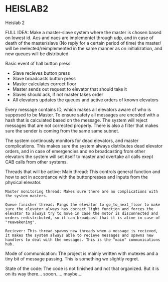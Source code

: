 # HEISLAB2
Heislab 2 

FULL IDEA:
Make a master-slave system where the master is chosen based on lowest id. Acs and nacs are implementet through udp, and in case of death of the master/slave (No reply for a certain period of time) the master/ will be reelected/reimplemented in the same manner as on initialization, and new queues will be distributed.

Basic event of hall button press:
- Slave recieves button press
- Slave broadcasts button press
- Master calculates correct floor
- Master sends out request to elevator that should take it
- Slaves should ack, if not master takes order
- All elevators updates the queues and active orders of known elevators

Every message contains ID, which makes all elevators aware of who is supposed to be Master. To ensure safety all messages are encoded with a hash that is calculated based on the message. The system will reject messages that are not corrected properly. There is also a filter that makes sure the sender is coming from the same same subnet.

The system continously monitors for dead elevators, and master complications. This makes sure the system always distributes dead elevator orders, and in case of emergencies and no broadcasting from other elevators the system will set itself to master and overtake all calls exept CAB calls from other systems.



Threads that will be active:
    Main thread: This controls general function and how to act in accordance with the buttonpresses and inputs from the physical elevator.

    Master monitoring thread: Makes sure there are no complications with the system masters.

    Queue finisher thread: Pings the elevator to go_to_next_floor to make sure the elevator always has correct light function and forces the elevator to always try to move in case the motor is disconnected and orders redistributed, so it can broadcast that it is alive in case of "reawakening". 

    Reciever: This thread spawns new threads when a message is recieved, it makes the system always able to recieve messages and spawns new handlers to deal with the messages. This is the "main" communications hub.

Mode of communication:
    The project is mainly written with mutexes and a tiny bit of message passing. This is something we slightly regret. 

State of the code: 
    The code is not finished and not that organized. But it is on its way there... sooon..... maybe....





